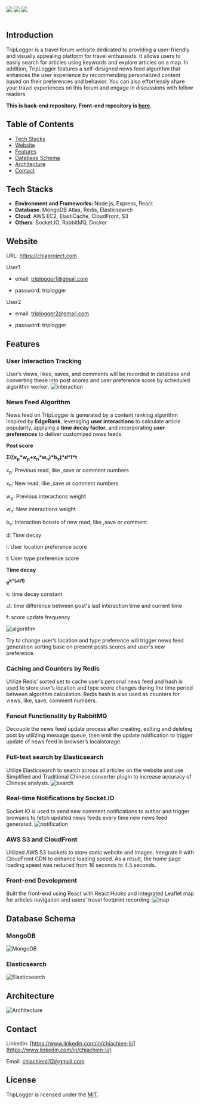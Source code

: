 <div>
   <img src="https://img.shields.io/badge/license-MIT-green">
   <img src="https://img.shields.io/badge/release-v1.0.0-blue">
   <img src="https://img.shields.io/github/last-commit/jiachien1206/TripLogger_Backend?color=orange&logoColor=orange">
</div>
<br>

## Introduction

TripLogger is a travel forum website dedicated to providing a user-friendly and visually appealing platform for travel enthusiasts. It allows users to easily search for articles using keywords and explore articles on a map. In addition, TripLogger features a self-designed news feed algorithm that enhances the user experience by recommending personalized content based on their preferences and behavior. You can also effortlessly share your travel experiences on this forum and engage in discussions with fellow readers.

**This is back-end repository. Front-end repository is [here](https://github.com/jiachien1206/TripLogger_Frontend).**

## Table of Contents

-   [Tech Stacks](#tech-stacks)
-   [Website](#website)
-   [Features](#features)
-   [Database Schema](#database-schema)
-   [Architecture](#architecture)
-   [Contact](#contact)

## Tech Stacks

-   **Environment and Frameworks:** Node.js, Express, React
-   **Database**: MongoDB Atlas, Redis, Elasticsearch
-   **Cloud**: AWS EC2, ElastiCache, CloudFront, S3
-   **Others**: Socket.IO, RabbitMQ, Docker

## Website

URL: https://chiaproject.com

User1

-   email: triplogger1@gmail.com

-   password: triplogger

User2

-   email: triplogger2@gmail.com

-   password: triplogger

## Features

### User Interaction Tracking

User’s views, likes, saves, and comments will be recorded in database and converting these into post scores and user preference score by scheduled algorithm worker.
![interaction](https://triplogger.s3.ap-northeast-1.amazonaws.com/readme/interaction.gif)

### News Feed Algorithm

News feed on TripLogger is generated by a content ranking algorithm inspired by **EdgeRank**,
leveraging **user interactions** to calculate article popularity, applying a **time decay factor**, and
incorporating **user preferences** to deliver customized news feeds.

**Post score**

**Σ((x<sub>p</sub>\*w<sub>p</sub>+x<sub>n</sub>\*w<sub>n</sub>)\*b<sub>x</sub>)\*d\*l\*t**

x<sub>p</sub>: Previous read, like ,save or comment numbers

x<sub>n</sub>: New read, like ,save or comment numbers

w<sub>p</sub>: Previous interactions weight

w<sub>n</sub>: New interactions weight

b<sub>x</sub>: Interaction boosts of new read, like ,save or comment

d: Time decay

l: User location preference score

t: User type preference score

**Time decay**

**e<sup>k\*(▵t/f)</sup>**

k: time decay constant

▵t: time difference between post's last interaction time and current time

f: score update frequency

![algorithm](https://triplogger.s3.ap-northeast-1.amazonaws.com/readme/interaction_ez.gif)

Try to change user’s location and type preference will trigger news feed generation sorting base on present posts scores and user's new preference.

### Caching and Counters by Redis

Utilize Redis’ sorted set to cache user’s personal news feed and hash is used to store user’s location and type score changes during the time period between algorithm calculation. Redis hash is also used as counters for views, like, save, comment numbers.

### Fanout Functionality by RabbitMQ

Decouple the news feed update process after creating, editing and deleting post by utilizing message queue, then emit the update notification to trigger update of news feed in browser’s localstorage.

### Full-text search by Elasticsearch

Utilize Elasticsearch to search across all articles on the website and use Simplified and Traditional Chinese converter plugin to increase accuracy of Chinese analysis.
![search](https://triplogger.s3.ap-northeast-1.amazonaws.com/readme/search.gif)

### Real-time Notifications by Socket.IO

Socket.IO is used to send new comment notifications to author and trigger browsers to fetch updated news feeds every time new news feed generated.
![notification](https://triplogger.s3.ap-northeast-1.amazonaws.com/readme/notification.gif)

### AWS S3 and CloudFront

Utilized AWS S3 buckets to store static website and images. Integrate it with CloudFront CDN to enhance loading speed. As a result, the home page loading speed was reduced from 16 seconds to 4.5 seconds.

### Front-end Development

Built the front-end using React with React Hooks and integrated Leaflet map for articles navigation and users’ travel footprint recording.
![map](https://triplogger.s3.ap-northeast-1.amazonaws.com/readme/map3.gif)

## Database Schema

### MongoDB

![MongoDB](https://triplogger.s3.ap-northeast-1.amazonaws.com/readme/mongodb.png)

### Elasticsearch

![Elasticsearch](https://triplogger.s3.ap-northeast-1.amazonaws.com/readme/es.png)

## **Architecture**

![Architecture](https://triplogger.s3.ap-northeast-1.amazonaws.com/readme/architecture.png)

## Contact

Linkedin: [https://www.linkedin.com/in/chiachien-li/](https://www.linkedin.com/in/chiachien-li/)

Email: [chiachienli12@gmail.com](mailto:chiachienli12@gmail.com)

## License

TripLogger is licensed under the [MIT](./LICENSE).
